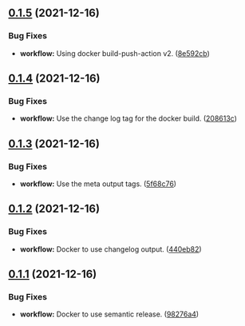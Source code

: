 ## [0.1.5](https://github.com/polinchw/hello-github-webhook/compare/v0.1.4...v0.1.5) (2021-12-16)


### Bug Fixes

* **workflow:** Using docker build-push-action v2. ([8e592cb](https://github.com/polinchw/hello-github-webhook/commit/8e592cbe1a4c0cc812932ad9fc1f049566034580))



## [0.1.4](https://github.com/polinchw/hello-github-webhook/compare/v0.1.3...v0.1.4) (2021-12-16)


### Bug Fixes

* **workflow:** Use the change log tag for the docker build. ([208613c](https://github.com/polinchw/hello-github-webhook/commit/208613c1997796c4234607fa53f6e670a346574b))



## [0.1.3](https://github.com/polinchw/hello-github-webhook/compare/v0.1.2...v0.1.3) (2021-12-16)


### Bug Fixes

* **workflow:** Use the meta output tags. ([5f68c76](https://github.com/polinchw/hello-github-webhook/commit/5f68c76da528437a05253018508b5d0194897ed5))



## [0.1.2](https://github.com/polinchw/hello-github-webhook/compare/v0.1.1...v0.1.2) (2021-12-16)


### Bug Fixes

* **workflow:** Docker to use changelog output. ([440eb82](https://github.com/polinchw/hello-github-webhook/commit/440eb82ae49bae0e6e2a7ce5d8cc278e7c68ae6b))



## [0.1.1](https://github.com/polinchw/hello-github-webhook/compare/v0.1.0...v0.1.1) (2021-12-16)


### Bug Fixes

* **workflow:** Docker to use semantic release. ([98276a4](https://github.com/polinchw/hello-github-webhook/commit/98276a45705a528425b54da07a4e19aa5d0999e5))



